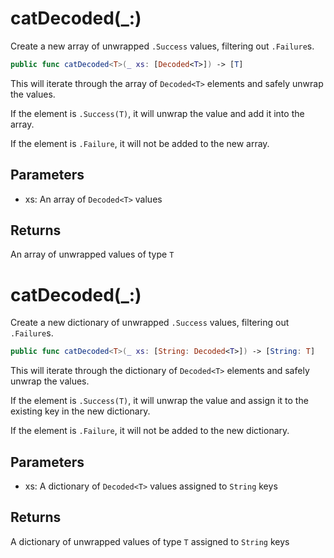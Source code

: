 # catDecoded(\_:)

Create a new array of unwrapped `.Success` values, filtering out `.Failure`s.

``` swift
public func catDecoded<T>(_ xs: [Decoded<T>]) -> [T] 
```

This will iterate through the array of `Decoded<T>` elements and safely
unwrap the values.

If the element is `.Success(T)`, it will unwrap the value and add it into the
array.

If the element is `.Failure`, it will not be added to the new array.

## Parameters

  - xs: An array of `Decoded<T>` values

## Returns

An array of unwrapped values of type `T`

# catDecoded(\_:)

Create a new dictionary of unwrapped `.Success` values, filtering out
`.Failure`s.

``` swift
public func catDecoded<T>(_ xs: [String: Decoded<T>]) -> [String: T] 
```

This will iterate through the dictionary of `Decoded<T>` elements and safely
unwrap the values.

If the element is `.Success(T)`, it will unwrap the value and assign it to
the existing key in the new dictionary.

If the element is `.Failure`, it will not be added to the new dictionary.

## Parameters

  - xs: A dictionary of `Decoded<T>` values assigned to `String` keys

## Returns

A dictionary of unwrapped values of type `T` assigned to `String` keys
